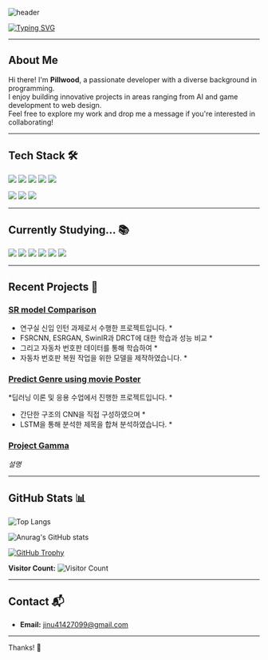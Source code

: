 <!-- Header -->
![header](https://capsule-render.vercel.app/api?type=waving&color=gradient&customColorList=14&height=120&section=header&text=Pillwood's%20GitHub&fontSize=50&fontAlign=70&fontAlignY=30&animation=fadeIn&fontColor=ffffff&stroke=b1bfb1&strokeWidth=2)

[![Typing SVG](https://readme-typing-svg.demolab.com/?lines=Hello!;Welcome%20to%20PILLWOOD's%20GitHub&size=15&color=004400&center=true)](https://git.io/typing-svg)

---

## About Me

Hi there! I'm **Pillwood**, a passionate developer with a diverse background in programming.  
I enjoy building innovative projects in areas ranging from AI and game development to web design.  
Feel free to explore my work and drop me a message if you're interested in collaborating!

---

## Tech Stack 🛠

<img src="https://img.shields.io/badge/python-3776AB?style=flat-square&logo=python&logoColor=white"/>  <img src="https://img.shields.io/badge/pytorch-EE4C2C?style=flat-square&logo=pytorch&logoColor=white"/>  <img src="https://img.shields.io/badge/r-276DC3?style=flat-square&logo=r&logoColor=white"/>  <img src="https://img.shields.io/badge/c-A8B9CC?style=flat-square&logo=c&logoColor=white"/>  <img src="https://img.shields.io/badge/cplusplus-00599C?style=flat-square&logo=cplusplus&logoColor=white"/>

<img src="https://img.shields.io/badge/css-663399?style=flat-square&logo=css&logoColor=white"/>  <img src="https://img.shields.io/badge/html5-E34F26?style=flat-square&logo=html5&logoColor=white"/>  <img src="https://img.shields.io/badge/unity-FFFFFF?style=flat-square&logo=unity&logoColor=black"/>

---

## Currently Studying... 📚

<img src="https://img.shields.io/badge/unrealengine-0E1128?style=flat-square&logo=unrealengine&logoColor=black"/>  <img src="https://img.shields.io/badge/react-61DAFB?style=flat-square&logo=react&logoColor=white"/>  <img src="https://img.shields.io/badge/javascript-F7DF1E?style=flat-square&logo=javascript&logoColor=white"/>  <img src="https://img.shields.io/badge/flask-000000?style=flat-square&logo=flask&logoColor=white"/>  <img src="https://img.shields.io/badge/tensorflow-FF6F00?style=flat-square&logo=tensorflow&logoColor=white"/>  <img src="https://img.shields.io/badge/blender-E87D0D?style=flat-square&logo=blender&logoColor=white"/>

---

## Recent Projects 🚀



### [SR model Comparison](https://github.com/pillwood/SR-model-Comprison-license-plate-SR-model)
* 연구실 신입 인턴 과제로서 수행한 프로젝트입니다. *
* FSRCNN, ESRGAN, SwinIR과 DRCT에 대한 학습과 성능 비교 *
* 그리고 자동차 번호판 데이터를 통해 학습하여 *
* 자동차 번호판 복원 작업을 위한 모델을 제작하였습니다. *

### [Predict Genre using movie Poster](https://github.com/pillwood/2024_DeepLearningTheory_MovieClassificationCompetition)
*딥러닝 이론 및 응용 수업에서 진행한 프로젝트입니다. *
* 간단한 구조의 CNN을 직접 구성하였으며 *
* LSTM을 통해 분석한 제목을 합쳐 분석하였습니다. *

### [Project Gamma](https://github.com/pillwood/ProjectGamma)
*설명*


---

## GitHub Stats 📊

![Top Langs](https://github-readme-stats.vercel.app/api/top-langs/?username=pillwood&layout=compact&show_icons=true&theme=transparent&bg_color=10001500&title_color=8060af&text_color=bfa0c7)

![Anurag's GitHub stats](https://readme-github-stats.vercel.app/api?username=pillwood&show_icons=true&theme=radical)

[![GitHub Trophy](https://github-profile-trophy.vercel.app/?username=pillwood&theme=radical)](https://github.com/ryo-ma/github-profile-trophy)

**Visitor Count:** ![Visitor Count](https://profile-counter.glitch.me/pillwood/count.svg)

---

## Contact 📬

- **Email:** [jinu41427099@gmail.com](mailto:jinu41427099@gmail.com)

---

Thanks! 🙏
